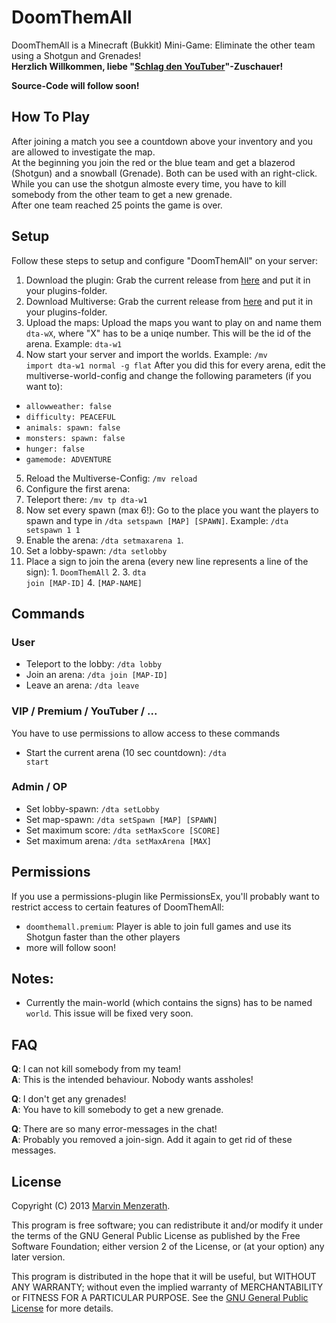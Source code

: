 # DoomThemAll

DoomThemAll is a Minecraft (Bukkit) Mini-Game: Eliminate the other team using a Shotgun and Grenades!  
**Herzlich Willkommen, liebe "[Schlag den YouTuber](http://www.youtube.com/watch?v=exd8DE0fWHQ)"-Zuschauer!**

**Source-Code will follow soon!**

## How To Play
After joining a match you see a countdown above your inventory and you are allowed to investigate the map.  
At the beginning you join the red or the blue team and get a blazerod (Shotgun) and a snowball (Grenade). Both can be used with an right-click. While you can use the shotgun almoste every time, you have to kill somebody from the other team to get a new grenade.  
After one team reached 25 points the game is over.

## Setup
Follow these steps to setup and configure "DoomThemAll" on your server:

1. Download the plugin: Grab the current release from [here](https://github.com/MarvinMenzerath/DoomThemAll/releases) and put it in your plugins-folder.
2. Download Multiverse: Grab the current release from [here](http://dev.bukkit.org/bukkit-plugins/multiverse-core/) and put it in your plugins-folder.
3. Upload the maps: Upload the maps you want to play on and name them <code>dta-wX</code>, where "X" has to be a uniqe number. This will be the id of the arena. Example: <code>dta-w1</code>
4. Now start your server and import the worlds. Example: <code>/mv import dta-w1 normal -g flat</code>  After you did this for every arena, edit the multiverse-world-config and change the following parameters (if you want to):
  * <code>allowweather: false</code>
  * <code>difficulty: PEACEFUL</code>
  * <code>animals:
      spawn: false</code>
  * <code>monsters:
      spawn: false</code>
  * <code>hunger: false</code>
  * <code>gamemode: ADVENTURE</code>
5. Reload the Multiverse-Config: <code>/mv reload</code>
6. Configure the first arena:
  1. Teleport there: <code>/mv tp dta-w1</code>
  2. Now set every spawn (max 6!): Go to the place you want the players to spawn and type in <code>/dta setspawn [MAP] [SPAWN]</code>. Example: <code>/dta setspawn 1 1</code>
  3. Enable the arena: <code>/dta setmaxarena 1</code>.
  4. Set a lobby-spawn: <code>/dta setlobby</code>
  5. Place a sign to join the arena (every new line represents a line of the sign):
    1. <code>DoomThemAll</code>
    2. <code></code>
    3. <code>dta join [MAP-ID]</code>
    4. <code>[MAP-NAME]</code>

## Commands

### User
* Teleport to the lobby: <code>/dta lobby</code>
* Join an arena: <code>/dta join [MAP-ID]</code>
* Leave an arena: <code>/dta leave</code>

### VIP / Premium / YouTuber / ...
You have to use permissions to allow access to these commands
* Start the current arena (10 sec countdown): <code>/dta start</code>

### Admin / OP
* Set lobby-spawn: <code>/dta setLobby</code>
* Set map-spawn: <code>/dta setSpawn [MAP] [SPAWN]</code>
* Set maximum score: <code>/dta setMaxScore [SCORE]</code>
* Set maximum arena: <code>/dta setMaxArena [MAX]</code>

## Permissions
If you use a permissions-plugin like PermissionsEx, you'll probably want to restrict access to certain features of DoomThemAll:
* <code>doomthemall.premium</code>: Player is able to join full games and use its Shotgun faster than the other players
* more will follow soon!

## Notes:
* Currently the main-world (which contains the signs) has to be named <code>world</code>. This issue will be fixed very soon.

## FAQ
**Q**: I can not kill somebody from my team!  
**A**: This is the intended behaviour. Nobody wants assholes!

**Q**: I don't get any grenades!  
**A**: You have to kill somebody to get a new grenade.

**Q**: There are so many error-messages in the chat!  
**A**: Probably you removed a join-sign. Add it again to get rid of these messages.

## License
Copyright (C) 2013 [Marvin Menzerath](http://marvin-menzerath.de).

This program is free software; you can redistribute it and/or modify it under the terms of the GNU General Public License as published by the Free Software Foundation; either version 2 of the License, or (at your option) any later version.

This program is distributed in the hope that it will be useful, but WITHOUT ANY WARRANTY; without even the implied warranty of MERCHANTABILITY or FITNESS FOR A PARTICULAR PURPOSE. See the [GNU General Public License](https://github.com/MarvinMenzerath/InfoSphereApp/blob/master/LICENSE) for more details.
